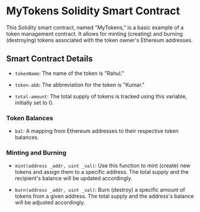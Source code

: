 # MyTokens Solidity Smart Contract

This Solidity smart contract, named "MyTokens," is a basic example of a token management contract. It allows for minting (creating) and burning (destroying) tokens associated with the token owner's Ethereum addresses.

## Smart Contract Details

- `tokenName`: The name of the token is "Rahul."

- `token-abb`: The abbreviation for the token is "Kumar."

- `total-amount`: The total supply of tokens is tracked using this variable, initially set to 0.

### Token Balances

- `bal`: A mapping from Ethereum addresses to their respective token balances.

### Minting and Burning

- `mint(address _addr, uint _val)`: Use this function to mint (create) new tokens and assign them to a specific address. The total supply and the recipient's balance will be updated accordingly.

- `burn(address _addr, uint _val)`: Burn (destroy) a specific amount of tokens from a given address. The total supply and the address's balance will be adjusted accordingly.
